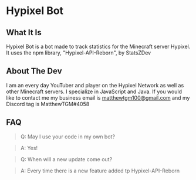 # Hypixel Bot
## What It Is
Hypixel Bot is a bot made to track statistics for the Minecraft server Hypixel. It uses the npm library, "Hypixel-API-Reborn", by StatsZDev

## About The Dev
I am an every day YouTuber and player on the Hypixel Network as well as other Minecraft servers. I specialize in JavaScript and Java.
If you would like to contact me my business email is matthewtgm100@gmail.com and my Discord tag is MatthewTGM#4058

## FAQ
> Q: May I use your code in my own bot?

> A: Yes!




> Q: When will a new update come out?

> A: Every time there is a new feature added tp Hypixel-API-Reborn
